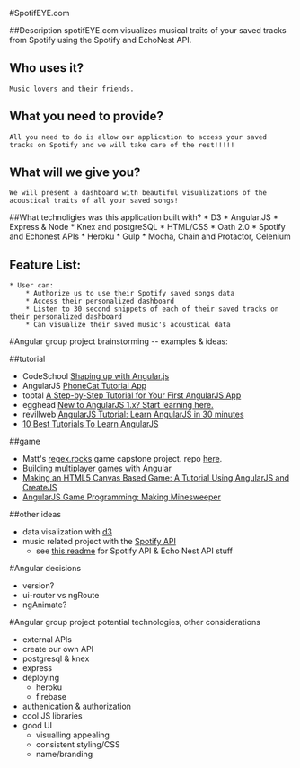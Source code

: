 #SpotifEYE.com

##Description
  	spotifEYE.com visualizes musical traits of your saved tracks from Spotify using the Spotify and EchoNest API. 

## Who uses it?
    Music lovers and their friends.

## What you need to provide?
    All you need to do is allow our application to access your saved tracks on Spotify and we will take care of the rest!!!!!

## What will we give you?
	We will present a dashboard with beautiful visualizations of the acoustical traits of all your saved songs!
    

##What technoligies was this application built with?
    * D3
    * Angular.JS
    * Express & Node
    * Knex and postgreSQL
    * HTML/CSS
    * Oath 2.0
    * Spotify and Echonest APIs
    * Heroku
    * Gulp
    * Mocha, Chain and Protactor, Celenium


## Feature List:
    * User can:
    	* Authorize us to use their Spotify saved songs data
    	* Access their personalized dashboard
    	* Listen to 30 second snippets of each of their saved tracks on their personalized dashboard
    	* Can visualize their saved music's acoustical data  



#Angular group project brainstorming -- examples & ideas:

##tutorial
- CodeSchool [Shaping up with Angular.js](https://www.codeschool.com/courses/shaping-up-with-angular-js)
- AngularJS [PhoneCat Tutorial App](https://docs.angularjs.org/tutorial)
- toptal [A Step-by-Step Tutorial for Your First AngularJS App](http://www.toptal.com/angular-js/a-step-by-step-guide-to-your-first-angularjs-app)
- egghead [New to AngularJS 1.x? Start learning here.](https://egghead.io/articles/new-to-angularjs-start-learning-here)
- revillweb [AngularJS Tutorial: Learn AngularJS in 30 minutes
](http://www.revillweb.com/tutorials/angularjs-in-30-minutes-angularjs-tutorial/)
- [10 Best Tutorials To Learn AngularJS](http://www.hongkiat.com/blog/angularjs-tutorials-screencast/)

##game
- Matt's [regex.rocks](regex.rocks) game capstone project. repo [here](https://github.com/themattwilliams/RegExFinalProject).
- [Building multiplayer games with Angular](http://www.ng-newsletter.com/posts/building-games-with-angular.html)
- [Making an HTML5 Canvas Based Game: A Tutorial Using AngularJS and CreateJS](http://www.toptal.com/web/making-html5-canvas-based-game-with-angularjs-and-createjs)
- [AngularJS Game Programming: Making Minesweeper
](http://www.simplygoodcode.com/2014/04/angularjs-game-programming-making-minesweeper/)

##other ideas
- data visalization with [d3](https://d3js.org/)
- music related project with the [Spotify API](https://developer.spotify.com/)
	- see [this readme](https://github.com/jontejada/discover_weekly_hoard) for Spotify API & Echo Nest API stuff

#Angular decisions
- version?
- ui-router vs ngRoute
- ngAnimate?

#Angular group project potential technologies, other considerations
- external APIs
- create our own API
- postgresql & knex
- express
- deploying
	- heroku
	- firebase
- authenication & authorization
- cool JS libraries
- good UI
	- visualling appealing
	- consistent styling/CSS
	- name/branding
